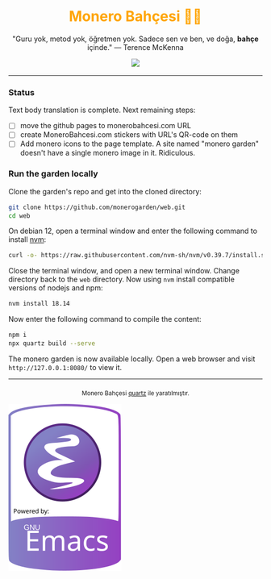 <h1 align="center" style="color: orange;">Monero Bahçesi 🌿🍄</h1>

<p align="center"> "Guru yok, metod yok, öğretmen yok. Sadece sen ve
ben, ve doğa, <b>bahçe</b> içinde." — Terence McKenna </p>

<p align="center"><a href="https://monerobahcesi.com"><img
src="https://img.shields.io/badge/Bahçeyi%20ziyaret%20et-ff774d?style=for-the-badge&logo=leaflet&logoColor=green"></a></p>

---

### Status

Text body translation is complete.  Next remaining steps:

- [ ] move the github pages to monerobahcesi.com URL
- [ ] create MoneroBahcesi.com stickers with URL's QR-code on them
- [ ] Add monero icons to the page template.  A site named "monero
      garden" doesn't have a single monero image in it.  Ridiculous.

### Run the garden locally

Clone the garden's repo and get into the cloned directory:

```bash
git clone https://github.com/monerogarden/web.git
cd web
```

On debian 12, open a terminal window and enter the following command
to install [nvm](https://github.com/nvm-sh/nvm):

```bash
curl -o- https://raw.githubusercontent.com/nvm-sh/nvm/v0.39.7/install.sh | bash
```

Close the terminal window, and open a new terminal window.  Change
directory back to the `web` directory.  Now using `nvm` install
compatible versions of nodejs and npm:

```bash
nvm install 18.14
```

Now enter the following command to compile the content:

```bash
npm i
npx quartz build --serve
```

The monero garden is now available locally.  Open a web browser and
visit `http://127.0.0.1:8080/` to view it.

---

<p align="center"><sub>Monero Bahçesi <a
href="https://quartz.jzhao.xyz/">quartz</a> ile
yaratılmıştır.</sub></p>

![This project is powered by emacs](powered_by_emacs.svg)
